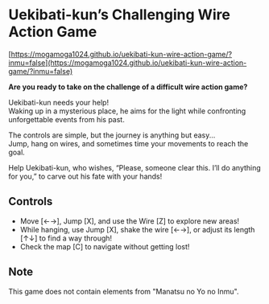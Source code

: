 
# Uekibati-kun’s Challenging Wire Action Game

[https://mogamoga1024.github.io/uekibati-kun-wire-action-game/?inmu=false](https://mogamoga1024.github.io/uekibati-kun-wire-action-game/?inmu=false)

**Are you ready to take on the challenge of a difficult wire action game?**

Uekibati-kun needs your help!  
Waking up in a mysterious place, he aims for the light while confronting unforgettable events from his past.

The controls are simple, but the journey is anything but easy...  
Jump, hang on wires, and sometimes time your movements to reach the goal.

Help Uekibati-kun, who wishes, “Please, someone clear this. I’ll do anything for you,” to carve out his fate with your hands!

## Controls
- Move [←→], Jump [X], and use the Wire [Z] to explore new areas!
- While hanging, use Jump [X], shake the wire [←→], or adjust its length [↑↓] to find a way through!
- Check the map [C] to navigate without getting lost!

## Note

This game does not contain elements from "Manatsu no Yo no Inmu".
